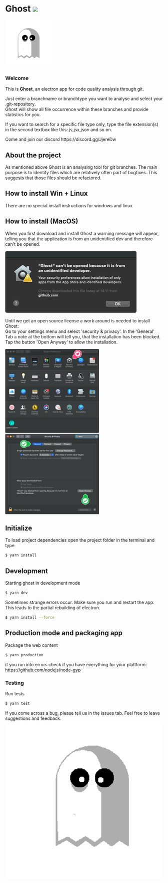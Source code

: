 # Ghost <img src="https://travis-ci.com/sprinteins/ghost.svg?branch=master" height="20px" />

<img src="./public/assets/ghost_pacman.png" height="150px" />

### Welcome

<p>
  This is <b>Ghost</b>, an electron app for code quality analysis through git.
</p>
<p>
  Just enter a branchname or branchtype you want to analyse and select your .git-repository.<br>
  Ghost will show all file occurrence within these branches and provide statistics for you.

If you want to search for a specific file type only, type the file extension(s) in the second textbox like this: js,jsx,json and so on.

</p>
<p>
  Come and join our discord https://discord.gg/JjereDw
</p>

## About the project

<p>
As mentioned above Ghost is an analysing tool for git branches. The main purpose is to identify files which are relatively often part of bugfixes. This suggests that those files should be refactored.
</p>

## How to install Win + Linux

<p> There are no special install instructions for windows and linux</p>

## How to install (MacOS)

<p> When you first download and install Ghost a warning message will appear, telling you that the application is from an unidentified dev and therefore can't be opened. </p>

<img src="./public/assets/cant_be_opened.png">

<p> Until we get an open source license a work around is needed to install Ghost: <br>
Go to your settings menu and select 'security & privacy'. In the 'General' Tab a note at the bottom will tell you, that the installation has been blocked. Tap the button 'Open Anyway' to allow the installation. </p>

<img src="./public/assets/general_settings.png">
<img src="./public/assets/security_and_privacy.png">

## Initialize

To load project dependencies open the project folder in the terminal and type

```bash
$ yarn install
```

## Development

Starting ghost in development mode

```bash
$ yarn dev
```

Sometimes strange errors occur. Make sure you run and restart the app. This leads to the partial rebuilding of electron.

```bash
$ yarn install --force
```

## Production mode and packaging app

Package the web content

```bash
$ yarn production
```

if you run into errors check if you have everything for your plattform: https://github.com/nodejs/node-gyp

### Testing

Run tests

```bash
$ yarn test
```

If you come across a bug, please tell us in the issues tab.
Feel free to leave suggestions and feedback.
![](./public/assets/ghost_pacman_gif.gif)
